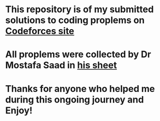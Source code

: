 # This repository is of my submitted solutions to coding proplems on [Codeforces site](https://codeforces.com/)
# All proplems were collected by Dr Mostafa Saad in [his sheet](https://goo.gl/unDETI)
# Thanks for anyone who helped me during this ongoing journey and Enjoy!
